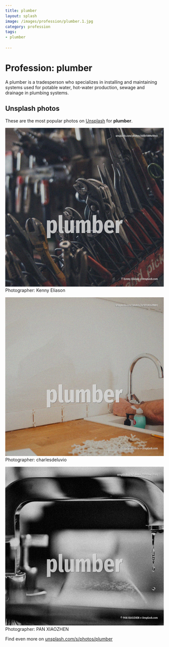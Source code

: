 ```yaml
---
title: plumber
layout: splash
image: /images/profession/plumber.1.jpg
category: profession
tags:
- plumber

---
```

# Profession: plumber

A plumber is a tradesperson who specializes in installing and maintaining systems used for potable   water, hot-water production, sewage and drainage in plumbing systems.    

 
## Unsplash photos
These are the most popular photos on [Unsplash](https://unsplash.com) for **plumber**.
 
![plumber](/images/profession/plumber.1.jpg)
Photographer:  Kenny Eliason
 
![plumber](/images/profession/plumber.2.jpg)
Photographer:  charlesdeluvio
 
![plumber](/images/profession/plumber.3.jpg)
Photographer:  PAN XIAOZHEN
 
Find even more on [unsplash.com/s/photos/plumber](https://unsplash.com/s/photos/plumber)
 
